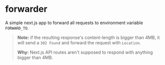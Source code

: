 # forwarder

A simple next.js app to forward all requests to environment variable `FORWARD_TO`.

> **Note:** if the resulting response's content-length is bigger than 4MB, it will send a `302 Found` and forward the
> request with `Location`.
>
> **Why:** Next.js API routes aren't supposed to respond with anything bigger than 4MB.
